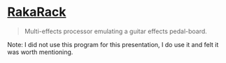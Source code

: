 # [RakaRack](http://rakarrack.sourceforge.net/)
> Multi-effects processor emulating a guitar effects pedal-board.

Note:
I did not use this program for this presentation, I do use it and felt it was worth mentioning.
